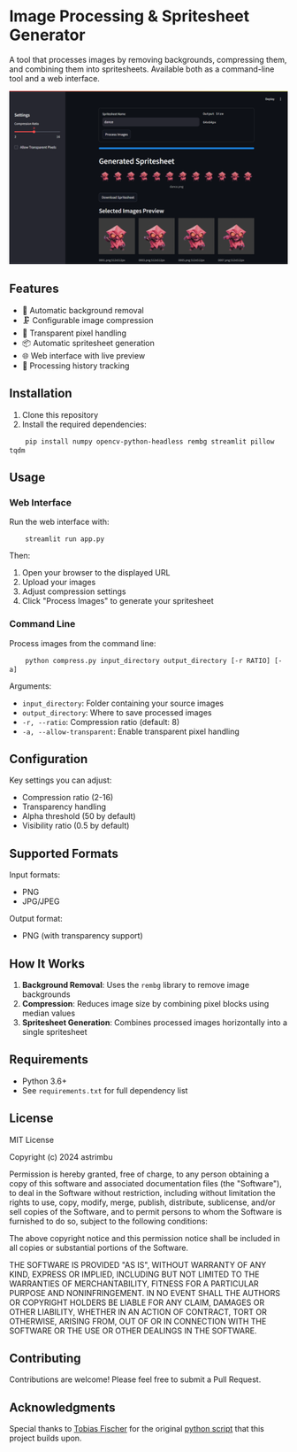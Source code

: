 # Image Processing & Spritesheet Generator

A tool that processes images by removing backgrounds, compressing them, and combining them into spritesheets. Available both as a command-line tool and a web interface.

![preview](./preview.png)

## Features

- 🎨 Automatic background removal
- 🗜️ Configurable image compression
- 🎯 Transparent pixel handling
- 📦 Automatic spritesheet generation
- 🌐 Web interface with live preview
- 💾 Processing history tracking

## Installation

1. Clone this repository
2. Install the required dependencies:
```
    pip install numpy opencv-python-headless rembg streamlit pillow tqdm
```

## Usage

### Web Interface

Run the web interface with:

```
    streamlit run app.py
```

Then:
1. Open your browser to the displayed URL
2. Upload your images
3. Adjust compression settings
4. Click "Process Images" to generate your spritesheet

### Command Line

Process images from the command line:

```
    python compress.py input_directory output_directory [-r RATIO] [-a]
```

Arguments:
- `input_directory`: Folder containing your source images
- `output_directory`: Where to save processed images
- `-r, --ratio`: Compression ratio (default: 8)
- `-a, --allow-transparent`: Enable transparent pixel handling

## Configuration

Key settings you can adjust:
- Compression ratio (2-16)
- Transparency handling
- Alpha threshold (50 by default)
- Visibility ratio (0.5 by default)

## Supported Formats

Input formats:
- PNG
- JPG/JPEG

Output format:
- PNG (with transparency support)

## How It Works

1. **Background Removal**: Uses the `rembg` library to remove image backgrounds
2. **Compression**: Reduces image size by combining pixel blocks using median values
3. **Spritesheet Generation**: Combines processed images horizontally into a single spritesheet

## Requirements

- Python 3.6+
- See `requirements.txt` for full dependency list

## License

MIT License

Copyright (c) 2024 astrimbu

Permission is hereby granted, free of charge, to any person obtaining a copy
of this software and associated documentation files (the "Software"), to deal
in the Software without restriction, including without limitation the rights
to use, copy, modify, merge, publish, distribute, sublicense, and/or sell
copies of the Software, and to permit persons to whom the Software is
furnished to do so, subject to the following conditions:

The above copyright notice and this permission notice shall be included in all
copies or substantial portions of the Software.

THE SOFTWARE IS PROVIDED "AS IS", WITHOUT WARRANTY OF ANY KIND, EXPRESS OR
IMPLIED, INCLUDING BUT NOT LIMITED TO THE WARRANTIES OF MERCHANTABILITY,
FITNESS FOR A PARTICULAR PURPOSE AND NONINFRINGEMENT. IN NO EVENT SHALL THE
AUTHORS OR COPYRIGHT HOLDERS BE LIABLE FOR ANY CLAIM, DAMAGES OR OTHER
LIABILITY, WHETHER IN AN ACTION OF CONTRACT, TORT OR OTHERWISE, ARISING FROM,
OUT OF OR IN CONNECTION WITH THE SOFTWARE OR THE USE OR OTHER DEALINGS IN THE
SOFTWARE.

## Contributing

Contributions are welcome! Please feel free to submit a Pull Request.

## Acknowledgments

Special thanks to [Tobias Fischer](https://github.com/tobias17) for the original [python script](https://github.com/tobias17/sd-pixel-anims/blob/master/compress.py) that this project builds upon.
